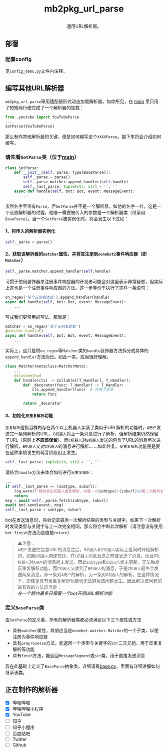 # <p align="center">mb2pkg_url_parse
<p align="center">通用URL解析器。

## 部署

### 配置config

见`config_demo.py`文件内注释。

## 编写其他URL解析器

`mb2pkg_url_parse`采用适配器形式动态加载解析器。如你所见，在 [main](main.py) 里只用了短短两行便完成了一个解析器的加载：
```python
from .youtube import YouTubeParse
...
SetParse(YouTubeParse)
```
那么制作其他解析器的关键，便是如何编写这个`XXXXParse`。接下来将会介绍如何编写。

### 请先看`SetParse`类（位于[main](main.py)）

```python
class SetParse:
    def __init__(self, parse: Type[BaseParse]):
        self._parse = parse()
        self._parse.matcher.append_handler(self.handle)
        self._last_parse: tuple[str, str] = '', ''
    async def handle(self, bot: Bot, event: MessageEvent):
        ...
```

虽然名字里带有`Parse`，但`SetParse`并不是一个解析器，如他的名字一样，这是一个设置解析器的过程，他唯一需要被传入的参数是一个解析器类（继承自`BaseParse`）。当一个`SetParse`被实例化时，将会发生以下过程：

#### 1、将传入的解析器实例化

```python
self._parse = parse()
```

#### 2、获取该解析器的`matcher`属性，并将其注册到`nonebot2`事件响应器（即`Matcher`）

```python
self._parse.matcher.append_handler(self.handle)
```
习惯于使用装饰器来注册事件响应器的开发者可能会对这里表示非常疑惑，但实际上这也是一个注册事件响应器的方法。这一步等价于执行了这样一条语句：
```python
on_regex('某个正则表达式').append_handler(handle)
async def handle(self, bot: Bot, event: MessageEvent):
    ...
```
写成我们更常用的写法，那就是：
```python
matcher = on_regex('某个正则表达式')
@matcher.handle()
async def handle(self, bot: Bot, event: MessageEvent):
    ...
```
实际上，这只是将`on_regex`等`Matcher`类的`handle`装饰器方法拆分成具体的`append_handler`方法而已。如此一来，应当很好理解。
```python
class Matcher(metaclass=MatcherMeta):
    ...
    @classmethod
    def handle(cls) -> Callable[[T_Handler], T_Handler]:
        def _decorator(func: T_Handler) -> T_Handler:
            cls.append_handler(func)  # 利用了这里
            return func

        return _decorator
```

#### 3、初始化`反重复解析`功能

`重复解析`是指当群内存在两个以上机器人实装了类似于URL解析的功能时，`A用户`发送完一条待解析的URL，`B机器人`对上一条消息进行了解析，但解析结果仍然保留了URL（原则上**不应该保留**），而`C机器人`对`B机器人`发送的包含了URL的消息再次进行解析，`B机器人`又对`C机器人`的消息进行解析... ...如此往复。`反重复解析`功能便是要在这种事情发生的萌芽阶段阻止发生。
```python
self._last_parse: tuple[str, str] = '', ''
```
请结合`handle`方法来体会如何进行`反重复解析`：
```python
...
if self._last_parse == (subtype, suburl):
    log.warn(f'疑似发生机器人重复解析，内容：<{subtype}>{suburl}\n第二次解析发生于{event}')
    return
msg = await self._parse.fetch(subtype, suburl)
await bot.send(event, msg)
self._last_parse = subtype, suburl
```
bot在发送消息时，将会记录最后一次解析结果的类型与关键字，如果下一次解析时发现类型与关键字与上一次完全相同，那么将会中断此次解析（请注意没有使用`bot.finish`方法而是直接`return`）

 > ⚠注意：<br>
 `A用户`发送完包含URL的消息之后，`B机器人`和`C机器人`实际上是同时开始解析的。如果`B机器人`网速较快，在`C机器人`消息发送之前便发送了消息。而此时`C机器人`对`A用户`的消息尚未发送，因此`subtype`和`suburl`尚未更新，无法触发反重复解析功能，而`C机器人`又收到了`B机器人`的消息，于是`C机器人`最终会发送两条消息，即一条对`A用户`的解析，另一条对`B机器人`的解析。在这种情况下，即便是具有反重复解析功能也无法避免该问题发生。因此解决该问题的最有效的方法应当是：<br>***在一个群内最多只保留一个bot开启URL解析功能***

### 定义`BaseParse`类

由`SetParse`的定义看，所有的解析器类都必须满足以下三个属性或方法

 - 具有`matcher`属性，其值应当是`nonebot.matcher.Matcher`的一个子类，以便注册为事件响应器
 - 具有`preprocesse`方法，能返回一个类型与关键字的`str`二元元组，用于反重复解析等功能
 - 具有`fetch`方法，能返回`MessageSegment`或`str`类，用于直接发送消息

我在此基础上定义了`BaseParse`抽象类，详细请看[base.py](base.py)，里面有详细讲解如何继承该类。

## 正在制作的解析器

 - [x] 哔哩哔哩
 - [x] 哔哩哔哩小程序
 - [x] YouTube
 - [ ] 知乎
 - [ ] 知乎小程序
 - [ ] 百度贴吧
 - [ ] Twitter
 - [ ] Github